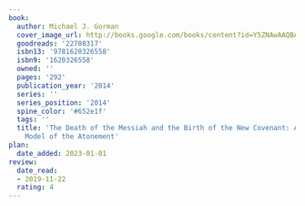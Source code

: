 ```yaml
---
book:
  author: Michael J. Gorman
  cover_image_url: http://books.google.com/books/content?id=Y5ZNAwAAQBAJ&printsec=frontcover&img=1&zoom=1&edge=curl&source=gbs_api
  goodreads: '22708317'
  isbn13: '9781620326558'
  isbn9: '1620326558'
  owned: ''
  pages: '292'
  publication_year: '2014'
  series: ''
  series_position: '2014'
  spine_color: '#652e1f'
  tags: ''
  title: 'The Death of the Messiah and the Birth of the New Covenant: A (Not So) New
    Model of the Atonement'
plan:
  date_added: 2023-01-01
review:
  date_read:
  - 2019-11-22
  rating: 4
---
```

